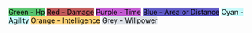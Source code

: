 <mark style="background: #00A521A6;">Green - Hp</mark>
<mark style="background: #9E0000A6;">Red - Damage</mark>
<mark style="background: #A100B8A6;">Purple - Time</mark>
<mark style="background: #0900A7A6;">Blue - Area or Distance</mark>
<mark style="background: #ABF7F7A6;">Cyan - Agility</mark>
<mark style="background: #FFAD0085;">Orange - Intelligence</mark>
<mark style="background: #CACFD9A6;">Grey - Willpower</mark>
